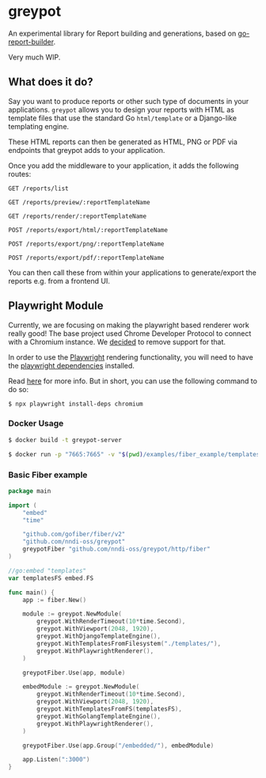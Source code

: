# greypot

An experimental library for Report building and generations, based on [go-report-builder](https://github.com/AdikaStyle/go-report-builder).

Very much WIP.

## What does it do?

Say you want to produce reports or other such type of documents in your applications. 
`greypot` allows you to design your reports with HTML as template files that use the standard Go `html/template` or a Django-like templating engine.

These HTML reports can then be generated as HTML, PNG or PDF via endpoints that greypot adds to your application.

Once you add the middleware to your application, it adds the following routes:

```
GET /reports/list

GET /reports/preview/:reportTemplateName

GET /reports/render/:reportTemplateName

POST /reports/export/html/:reportTemplateName

POST /reports/export/png/:reportTemplateName

POST /reports/export/pdf/:reportTemplateName
```

You can then call these from within your applications to generate/export the reports e.g. from a frontend UI.


## Playwright Module

Currently, we are focusing on making the playwright based renderer work really good! The base project used Chrome Developer Protocol to connect with a Chromium instance. We [decided](https://github.com/nndi-oss/greypot/issues/1) to remove support for that.

In order to use the [Playwright](https://github.com/playwright-community/playwright-go) rendering functionality, you will need to have the [playwright dependencies](https://playwright.dev/docs/cli#install-system-dependencies) installed.

Read [here](https://playwright.dev/docs/cli#install-system-dependencies) for more info. But in short, you can use the following command to do so:

```
$ npx playwright install-deps chromium
```

### Docker Usage

```sh
$ docker build -t greypot-server

$ docker run -p "7665:7665" -v "$(pwd)/examples/fiber_example/templates:/templates" greypot-server
```



### Basic Fiber example


```go
package main

import (
	"embed"
	"time"

	"github.com/gofiber/fiber/v2"
	"github.com/nndi-oss/greypot"
	greypotFiber "github.com/nndi-oss/greypot/http/fiber"
)

//go:embed "templates"
var templatesFS embed.FS

func main() {
	app := fiber.New()

	module := greypot.NewModule(
		greypot.WithRenderTimeout(10*time.Second),
		greypot.WithViewport(2048, 1920),
		greypot.WithDjangoTemplateEngine(),
		greypot.WithTemplatesFromFilesystem("./templates/"),
		greypot.WithPlaywrightRenderer(),
	)

	greypotFiber.Use(app, module)

	embedModule := greypot.NewModule(
		greypot.WithRenderTimeout(10*time.Second),
		greypot.WithViewport(2048, 1920),
		greypot.WithTemplatesFromFS(templatesFS),
		greypot.WithGolangTemplateEngine(),
		greypot.WithPlaywrightRenderer(),
	)

	greypotFiber.Use(app.Group("/embedded/"), embedModule)

	app.Listen(":3000")
}
```


